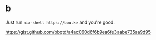 # b

Just run `nix-shell https://bou.ke` and you're good.

https://gist.github.com/bbqtd/a4ac060d6f6b9ea6fe3aabe735aa9d95
